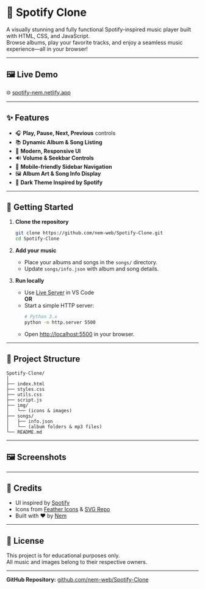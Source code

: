 # 🎵 Spotify Clone

A visually stunning and fully functional Spotify-inspired music player built with HTML, CSS, and JavaScript.  
Browse albums, play your favorite tracks, and enjoy a seamless music experience—all in your browser!

---

## 🖼️ Live Demo

🌐 [spotify-nem.netlify.app](https://spotify-nem.netlify.app/)

---

## ✨ Features

- 🎧 **Play, Pause, Next, Previous** controls
- 📚 **Dynamic Album & Song Listing**
- 🎨 **Modern, Responsive UI**
- 🔊 **Volume & Seekbar Controls**
- 📱 **Mobile-friendly Sidebar Navigation**
- 🖼️ **Album Art & Song Info Display**
- 🌙 **Dark Theme Inspired by Spotify**

---

## 🚀 Getting Started

1. **Clone the repository**

   ```bash
   git clone https://github.com/nem-web/Spotify-Clone.git
   cd Spotify-Clone
   ```

2. **Add your music**

   - Place your albums and songs in the `songs/` directory.
   - Update `songs/info.json` with album and song details.

3. **Run locally**
   - Use [Live Server](https://marketplace.visualstudio.com/items?itemName=ritwickdey.LiveServer) in VS Code  
     **OR**
   - Start a simple HTTP server:
     ```bash
     # Python 3.x
     python -m http.server 5500
     ```
   - Open [http://localhost:5500](http://localhost:5500) in your browser.

---

## 📁 Project Structure

```
Spotify-Clone/
│
├── index.html
├── styles.css
├── utils.css
├── script.js
├── img/
│   └── (icons & images)
├── songs/
│   ├── info.json
│   └── (album folders & mp3 files)
└── README.md
```

---

## 🖼️ Screenshots

<!-- Add your screenshot in img/screenshot.png and uncomment below -->
<!-- ![Spotify Clone Screenshot](img/screenshot.png) -->

---

## 🙌 Credits

- UI inspired by [Spotify](https://spotify.com)
- Icons from [Feather Icons](https://feathericons.com/) & [SVG Repo](https://www.svgrepo.com/)
- Built with ❤️ by [Nem](https://github.com/nem-web)

---

## 📜 License

This project is for educational purposes only.  
All music and images belong to their respective owners.

---

**GitHub Repository:** [github.com/nem-web/Spotify-Clone](https://github.com/nem-web/Spotify-Clone)
